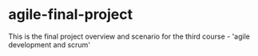 # agile-final-project
This is the final project overview and scenario for the third course - 'agile development and scrum'
